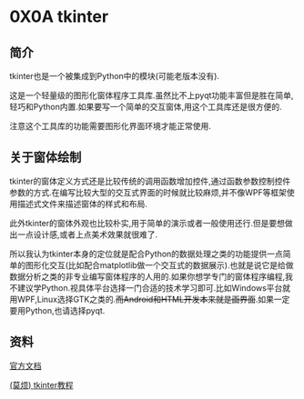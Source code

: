 # 0X0A tkinter

## 简介

tkinter也是一个被集成到Python中的模块(可能老版本没有).

这是一个轻量级的图形化窗体程序工具库.虽然比不上pyqt功能丰富但是胜在简单,轻巧和Python内置.如果要写一个简单的交互窗体,用这个工具库还是很方便的.

注意这个工具库的功能需要图形化界面环境才能正常使用.

## 关于窗体绘制

tkinter的窗体定义方式还是比较传统的调用函数增加控件,通过函数参数控制控件参数的方式.在编写比较大型的交互式界面的时候就比较麻烦,并不像WPF等框架使用描述式文件来描述窗体的样式和布局.

此外tkinter的窗体外观也比较朴实,用于简单的演示或者一般使用还行.但是要想做出一点设计感,或者上点美术效果就很难了.

所以我认为tkinter本身的定位就是配合Python的数据处理之类的功能提供一点简单的图形化交互(比如配合matplotlib做一个交互式的数据展示).也就是说它是给做数据分析之类的非专业编写窗体程序的人用的.如果你想学专门的窗体程序编程,我不建议学Python.视具体平台选择一门合适的技术学习即可.比如Windows平台就用WPF,Linux选择GTK之类的.~~而Android和HTML开发本来就是画界面~~.如果一定要用Python,也请选择pyqt.

## 资料

[官方文档](https://docs.python.org/3/library/tk.html)

[(莫烦) tkinter教程](https://morvanzhou.github.io/tutorials/python-basic/tkinter/)